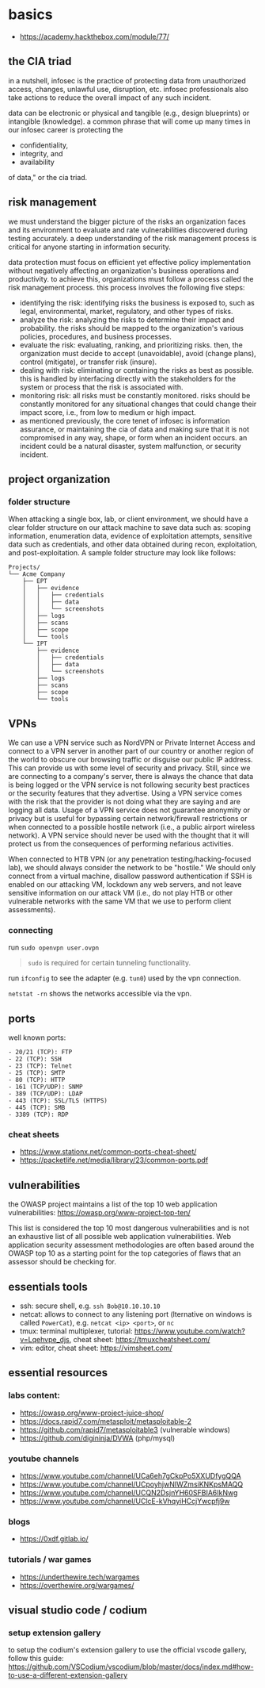 # basics

- https://academy.hackthebox.com/module/77/

## the CIA triad

in a nutshell, infosec is the practice of protecting data from unauthorized access, changes, unlawful use, disruption, etc. infosec professionals also take actions to reduce the overall impact of any such incident.

data can be electronic or physical and tangible (e.g., design blueprints) or intangible (knowledge). a common phrase that will come up many times in our infosec career is protecting the

- confidentiality,
- integrity, and
- availability

of data," or the cia triad.

## risk management

we must understand the bigger picture of the risks an organization faces and its environment to evaluate and rate vulnerabilities discovered during testing accurately. a deep understanding of the risk management process is critical for anyone starting in information security.

data protection must focus on efficient yet effective policy implementation without negatively affecting an organization's business operations and productivity. to achieve this, organizations must follow a process called the risk management process. this process involves the following five steps:

- identifying the risk: identifying risks the business is exposed to, such as legal, environmental, market, regulatory, and other types of risks.
- analyze the risk: analyzing the risks to determine their impact and probability. the risks should be mapped to the organization's various policies, procedures, and business processes.
- evaluate the risk: evaluating, ranking, and prioritizing risks. then, the organization must decide to accept (unavoidable), avoid (change plans), control (mitigate), or transfer risk (insure).
- dealing with risk: eliminating or containing the risks as best as possible. this is handled by interfacing directly with the stakeholders for the system or process that the risk is associated with.
- monitoring risk: all risks must be constantly monitored. risks should be constantly monitored for any situational changes that could change their impact score, i.e., from low to medium or high impact.
- as mentioned previously, the core tenet of infosec is information assurance, or maintaining the cia of data and making sure that it is not compromised in any way, shape, or form when an incident occurs. an incident could be a natural disaster, system malfunction, or security incident.

## project organization

### folder structure

When attacking a single box, lab, or client environment, we should have a clear folder structure on our attack machine to save data such as: scoping information, enumeration data, evidence of exploitation attempts, sensitive data such as credentials, and other data obtained during recon, exploitation, and post-exploitation. A sample folder structure may look like follows:

```
Projects/
└── Acme Company
    ├── EPT
    │   ├── evidence
    │   │   ├── credentials
    │   │   ├── data
    │   │   └── screenshots
    │   ├── logs
    │   ├── scans
    │   ├── scope
    │   └── tools
    └── IPT
        ├── evidence
        │   ├── credentials
        │   ├── data
        │   └── screenshots
        ├── logs
        ├── scans
        ├── scope
        └── tools
```

## VPNs

We can use a VPN service such as NordVPN or Private Internet Access and connect to a VPN server in another part of our country or another region of the world to obscure our browsing traffic or disguise our public IP address. This can provide us with some level of security and privacy. Still, since we are connecting to a company's server, there is always the chance that data is being logged or the VPN service is not following security best practices or the security features that they advertise. Using a VPN service comes with the risk that the provider is not doing what they are saying and are logging all data. Usage of a VPN service does not guarantee anonymity or privacy but is useful for bypassing certain network/firewall restrictions or when connected to a possible hostile network (i.e., a public airport wireless network). A VPN service should never be used with the thought that it will protect us from the consequences of performing nefarious activities.

When connected to HTB VPN (or any penetration testing/hacking-focused lab), we should always consider the network to be "hostile." We should only connect from a virtual machine, disallow password authentication if SSH is enabled on our attacking VM, lockdown any web servers, and not leave sensitive information on our attack VM (i.e., do not play HTB or other vulnerable networks with the same VM that we use to perform client assessments).

### connecting

run `sudo openvpn user.ovpn`

> `sudo` is required for certain tunneling functionality.

run `ifconfig` to see the adapter (e.g. `tun0`) used by the vpn connection.

`netstat -rn` shows the networks accessible via the vpn.

## ports

well known ports:

```
- 20/21 (TCP): FTP
- 22 (TCP): SSH
- 23 (TCP): Telnet
- 25 (TCP): SMTP
- 80 (TCP): HTTP
- 161 (TCP/UDP): SNMP
- 389 (TCP/UDP): LDAP
- 443 (TCP): SSL/TLS (HTTPS)
- 445 (TCP): SMB
- 3389 (TCP): RDP
```

### cheat sheets

- https://www.stationx.net/common-ports-cheat-sheet/
- https://packetlife.net/media/library/23/common-ports.pdf

## vulnerabilities

the OWASP project maintains a list of the top 10 web application vulnerabilities: https://owasp.org/www-project-top-ten/

This list is considered the top 10 most dangerous vulnerabilities and is not an exhaustive list of all possible web application vulnerabilities. Web application security assessment methodologies are often based around the OWASP top 10 as a starting point for the top categories of flaws that an assessor should be checking for.

## essentials tools

- ssh: secure shell, e.g. `ssh Bob@10.10.10.10`
- netcat: allows to connect to any listening port (lternative on windows is called `PowerCat`), e.g. `netcat <ip> <port>`, or `nc`
- tmux: terminal multiplexer, tutorial: https://www.youtube.com/watch?v=Lqehvpe_djs, cheat sheet: https://tmuxcheatsheet.com/
- vim: editor, cheat sheet: https://vimsheet.com/

## essential resources

### labs content:

- https://owasp.org/www-project-juice-shop/
- https://docs.rapid7.com/metasploit/metasploitable-2
- https://github.com/rapid7/metasploitable3 (vulnerable windows)
- https://github.com/digininja/DVWA (php/mysql)

### youtube channels

- https://www.youtube.com/channel/UCa6eh7gCkpPo5XXUDfygQQA
- https://www.youtube.com/channel/UCpoyhjwNIWZmsiKNKpsMAQQ
- https://www.youtube.com/channel/UCQN2DsjnYH60SFBIA6IkNwg
- https://www.youtube.com/channel/UClcE-kVhqyiHCcjYwcpfj9w

### blogs

- https://0xdf.gitlab.io/

### tutorials / war games

- https://underthewire.tech/wargames
- https://overthewire.org/wargames/

## visual studio code / codium

### setup extension gallery

to setup the codium's extension gallery to use the official vscode gallery, follow this guide: https://github.com/VSCodium/vscodium/blob/master/docs/index.md#how-to-use-a-different-extension-gallery
